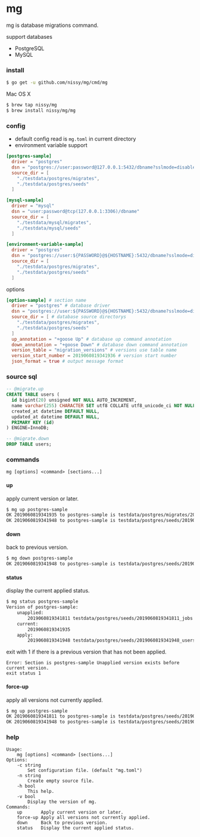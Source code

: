 # mg
mg is database migrations command.

support databases
- PostgreSQL
- MySQL

### install

```bash
$ go get -u github.com/nissy/mg/cmd/mg
```

Mac OS X
```bash
$ brew tap nissy/mg
$ brew install nissy/mg/mg
```

### config

- default config read is `mg.toml` in current directory
- environment variable support

```toml
[postgres-sample]
  driver = "postgres"
  dsn = "postgres://user:password@127.0.0.1:5432/dbname?sslmode=disable"
  source_dir = [
    "./testdata/postgres/migrates",
    "./testdata/postgres/seeds"
  ]

[mysql-sample]
  driver = "mysql"
  dsn = "user:password@tcp(127.0.0.1:3306)/dbname"
  source_dir = [
    "./testdata/mysql/migrates",
    "./testdata/mysql/seeds"
  ]

[environment-variable-sample]
  driver = "postgres"
  dsn = "postgres://user:${PASSWORD}@${HOSTNAME}:5432/dbname?sslmode=disable"
  source_dir = [
    "./testdata/postgres/migrates",
    "./testdata/postgres/seeds"
  ]
```

options

```toml
[option-sample] # section name
  driver = "postgres" # database driver
  dsn = "postgres://user:${PASSWORD}@${HOSTNAME}:5432/dbname?sslmode=disable" # database dsn
  source_dir = [ # database source directorys
    "./testdata/postgres/migrates",
    "./testdata/postgres/seeds"
  ]
  up_annotation = "+goose Up" # database up command annotation
  down_annotation = "+goose Down" # database down command annotation
  version_table = "migration_versions" # versions use table name
  version_start_number = 2019060819341936 # version start number
  json_format = true # output message format
```


### source sql

```sql
-- @migrate.up
CREATE TABLE users (
  id bigint(20) unsigned NOT NULL AUTO_INCREMENT,
  name varchar(255) CHARACTER SET utf8 COLLATE utf8_unicode_ci NOT NULL,
  created_at datetime DEFAULT NULL,
  updated_at datetime DEFAULT NULL,
  PRIMARY KEY (id)
) ENGINE=InnoDB;

-- @migrate.down
DROP TABLE users;
```

### commands

 `mg [options] <command> [sections...]`

#### up

apply current version or later.

```bash
$ mg up postgres-sample
OK 2019060819341935 to postgres-sample is testdata/postgres/migrates/2019060819341935_users.sql
OK 2019060819341948 to postgres-sample is testdata/postgres/seeds/2019060819341948_users.sql
```

#### down

back to previous version.

```bash
$ mg down postgres-sample
OK 2019060819341948 to postgres-sample is testdata/postgres/seeds/2019060819341948_users.sql
```

#### status

display the current applied status.

```bash
$ mg status postgres-sample
Version of postgres-sample:
    unapplied:
        2019060819341811 testdata/postgres/seeds/2019060819341811_jobs.sql
    current:
        2019060819341935
    apply:
        2019060819341948 testdata/postgres/seeds/2019060819341948_users.sql
```

exit with 1 if there is a previous version that has not been applied.

```
Error: Section is postgres-sample Unapplied version exists before current version.
exit status 1
```

#### force-up

apply all versions not currently applied.

```bash
$ mg up postgres-sample
OK 2019060819341811 to postgres-sample is testdata/postgres/seeds/2019060819341811_jobs.sql
OK 2019060819341948 to postgres-sample is testdata/postgres/seeds/2019060819341948_users.sql
```

### help
```
Usage:
    mg [options] <command> [sections...]
Options:
    -c string
        Set configuration file. (default "mg.toml")
    -n string
        Create empty source file.
    -h bool
        This help.
    -v bool
        Display the version of mg.
Commands:
    up       Apply current version or later.
    force-up Apply all versions not currently applied.
    down     Back to previous version.
    status   Display the current applied status.
```
